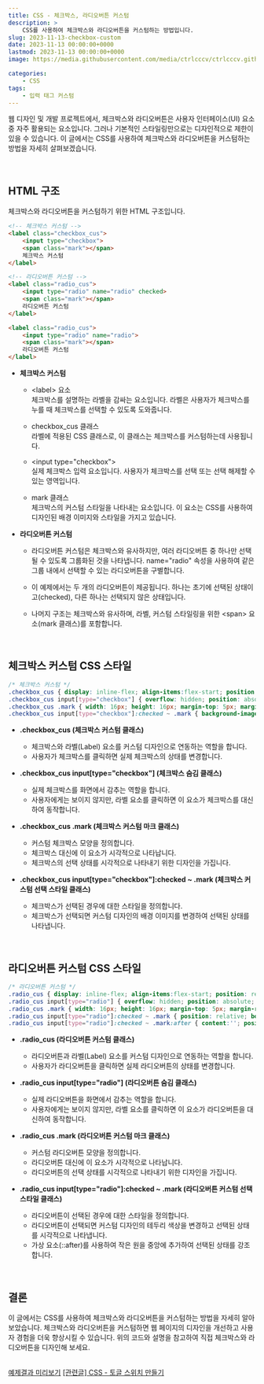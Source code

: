```yaml
---
title: CSS - 체크박스, 라디오버튼 커스텀
description: >  
    CSS를 사용하여 체크박스와 라디오버튼을 커스텀하는 방법입니다.
slug: 2023-11-13-checkbox-custom
date: 2023-11-13 00:00:00+0000
lastmod: 2023-11-13 00:00:00+0000
image: https://media.githubusercontent.com/media/ctrlcccv/ctrlcccv.github.io/master/assets/img/post/2023-11-13-checkbox-custom.webp

categories:
    - CSS
tags:
    - 입력 태그 커스텀
---
```

웹 디자인 및 개발 프로젝트에서, 체크박스와 라디오버튼은 사용자 인터페이스(UI) 요소 중 자주 활용되는 요소입니다. 그러나 기본적인 스타일링만으로는 디자인적으로 제한이 있을 수 있습니다. 이 글에서는 CSS를 사용하여 체크박스와 라디오버튼을 커스텀하는 방법을 자세히 살펴보겠습니다.  


<ins class="adsbygoogle"
     style="display:block; text-align:center;"
     data-ad-layout="in-article"
     data-ad-format="fluid"
     data-ad-client="ca-pub-8535540836842352"
     data-ad-slot="2974559225"></ins>
<script>
     (adsbygoogle = window.adsbygoogle || []).push({});
</script>

<br>

## HTML 구조
체크박스와 라디오버튼을 커스텀하기 위한 HTML 구조입니다.
```html
<!-- 체크박스 커스텀 -->
<label class="checkbox_cus">
    <input type="checkbox">
    <span class="mark"></span>
    체크박스 커스텀
</label>

<!-- 라디오버튼 커스텀 -->
<label class="radio_cus">
    <input type="radio" name="radio" checked>
    <span class="mark"></span>
    라디오버튼 커스텀
</label>

<label class="radio_cus">
    <input type="radio" name="radio">
    <span class="mark"></span>
    라디오버튼 커스텀
</label>
```
* **체크박스 커스텀**  
  * &lt;label&gt; 요소  
  체크박스를 설명하는 라벨을 감싸는 요소입니다. 라벨은 사용자가 체크박스를 누를 때 체크박스를 선택할 수 있도록 도와줍니다.

  * checkbox_cus 클래스  
  라벨에 적용된 CSS 클래스로, 이 클래스는 체크박스를 커스텀하는데 사용됩니다.

  * &lt;input type="checkbox"&gt;   
  실제 체크박스 입력 요소입니다. 사용자가 체크박스를 선택 또는 선택 해제할 수 있는 영역입니다.  

  * mark 클래스     
  체크박스의 커스텀 스타일을 나타내는 요소입니다. 이 요소는 CSS를 사용하여 디자인된 배경 이미지와 스타일을 가지고 있습니다.

* **라디오버튼 커스텀**
  * 라디오버튼 커스텀은 체크박스와 유사하지만, 여러 라디오버튼 중 하나만 선택될 수 있도록 그룹화된 것을 나타냅니다. name="radio" 속성을 사용하여 같은 그룹 내에서 선택할 수 있는 라디오버튼을 구별합니다.  

  * 이 예제에서는 두 개의 라디오버튼이 제공됩니다. 하나는 초기에 선택된 상태이고(checked), 다른 하나는 선택되지 않은 상태입니다.   

  * 나머지 구조는 체크박스와 유사하며, 라벨, 커스텀 스타일링을 위한 &lt;span&gt; 요소(mark 클래스)를 포함합니다.  


<ins class="adsbygoogle"
     style="display:block; text-align:center;"
     data-ad-layout="in-article"
     data-ad-format="fluid"
     data-ad-client="ca-pub-8535540836842352"
     data-ad-slot="2974559225"></ins>
<script>
     (adsbygoogle = window.adsbygoogle || []).push({});
</script>

<br>

## 체크박스 커스텀 CSS 스타일
```css
/* 체크박스 커스텀 */
.checkbox_cus { display: inline-flex; align-items:flex-start; position: relative; font-size: 16px; cursor: pointer; } 
.checkbox_cus input[type="checkbox"] { overflow: hidden; position: absolute; width: 1px; height: 1px; margin: -1px; font-size: initial; clip: rect(0 0 0 0); } 
.checkbox_cus .mark { width: 16px; height: 16px; margin-top: 5px; margin-right: 8px; background:url('check.png') center center no-repeat; background-size: contain; } 
.checkbox_cus input[type="checkbox"]:checked ~ .mark { background-image: url('check_on.png'); } 
```
* **.checkbox_cus (체크박스 커스텀 클래스)**  
  * 체크박스와 라벨(Label) 요소를 커스텀 디자인으로 연동하는 역할을 합니다.  
  * 사용자가 체크박스를 클릭하면 실제 체크박스의 상태를 변경합니다.

* **.checkbox_cus input[type="checkbox"] (체크박스 숨김 클래스)**
  * 실제 체크박스를 화면에서 감추는 역할을 합니다.
  * 사용자에게는 보이지 않지만, 라벨 요소를 클릭하면 이 요소가 체크박스를 대신하여 동작합니다.

* **.checkbox_cus .mark (체크박스 커스텀 마크 클래스)**  
  * 커스텀 체크박스 모양을 정의합니다.
  * 체크박스 대신에 이 요소가 시각적으로 나타납니다.
  * 체크박스의 선택 상태를 시각적으로 나타내기 위한 디자인을 가집니다.

* **.checkbox_cus input[type="checkbox"]:checked ~ .mark (체크박스 커스텀 선택 스타일 클래스)**
  * 체크박스가 선택된 경우에 대한 스타일을 정의합니다.
  * 체크박스가 선택되면 커스텀 디자인의 배경 이미지를 변경하여 선택된 상태를 나타냅니다.  
<br>

## 라디오버튼 커스텀 CSS 스타일
```css
/* 라디오버튼 커스텀 */
.radio_cus { display: inline-flex; align-items:flex-start; position: relative; font-size: 16px; cursor: pointer; } 
.radio_cus input[type="radio"] { overflow: hidden; position: absolute; width: 1px; height: 1px; margin: -1px; font-size: initial; clip: rect(0 0 0 0); } 
.radio_cus .mark { width: 16px; height: 16px; margin-top: 5px; margin-right: 8px; background: #fff; border: 1px solid #ddd; border-radius:50%; } 
.radio_cus input[type="radio"]:checked ~ .mark { position: relative; border-color: #000; } 
.radio_cus input[type="radio"]:checked ~ .mark:after { content:''; position: absolute; top: 50%; left: 50%; width: 10px; height: 10px; background: #000; border-radius:50%; transform: translate(-50%,-50%); } 
```
* **.radio_cus (라디오버튼 커스텀 클래스)**
  * 라디오버튼과 라벨(Label) 요소를 커스텀 디자인으로 연동하는 역할을 합니다.
  * 사용자가 라디오버튼을 클릭하면 실제 라디오버튼의 상태를 변경합니다.

* **.radio_cus input[type="radio"] (라디오버튼 숨김 클래스)**
  * 실제 라디오버튼을 화면에서 감추는 역할을 합니다.
  * 사용자에게는 보이지 않지만, 라벨 요소를 클릭하면 이 요소가 라디오버튼을 대신하여 동작합니다.

* **.radio_cus .mark (라디오버튼 커스텀 마크 클래스)**
  * 커스텀 라디오버튼 모양을 정의합니다.
  * 라디오버튼 대신에 이 요소가 시각적으로 나타납니다.
  * 라디오버튼의 선택 상태를 시각적으로 나타내기 위한 디자인을 가집니다.

* **.radio_cus input[type="radio"]:checked ~ .mark (라디오버튼 커스텀 선택 스타일 클래스)**
  * 라디오버튼이 선택된 경우에 대한 스타일을 정의합니다.
  * 라디오버튼이 선택되면 커스텀 디자인의 테두리 색상을 변경하고 선택된 상태를 시각적으로 나타냅니다.
  * 가상 요소(::after)를 사용하여 작은 원을 중앙에 추가하여 선택된 상태를 강조합니다.  
<br>

## 결론
이 글에서는 CSS를 사용하여 체크박스와 라디오버튼을 커스텀하는 방법을 자세히 알아보았습니다. 체크박스와 라디오버튼을 커스텀하면 웹 페이지의 디자인을 개선하고 사용자 경험을 더욱 향상시킬 수 있습니다. 위의 코드와 설명을 참고하여 직접 체크박스와 라디오버튼을 디자인해 보세요.   
<br>

<div class="btn_wrap">
    <a target="_blank" href="https://ctrlcccv.github.io/ctrlcccv-demo/2023-11-13-checkbox-custom/">예제결과 미리보기</a>
    <a href="https://ctrlcccv.github.io/code/2023-11-14-checkbox-toggle/">[관련글] CSS - 토글 스위치 만들기</a>
</div>